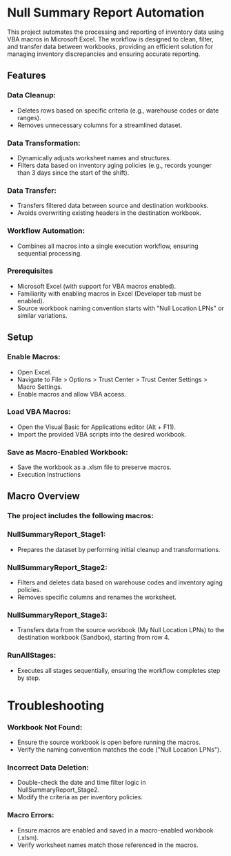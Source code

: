# Null Summary Report Automation
This project automates the processing and reporting of inventory data using VBA macros in Microsoft Excel. The workflow is designed to clean, filter, and transfer data between workbooks, providing an efficient solution for managing inventory discrepancies and ensuring accurate reporting.

## Features
### Data Cleanup:
* Deletes rows based on specific criteria (e.g., warehouse codes or date ranges).
* Removes unnecessary columns for a streamlined dataset.

### Data Transformation:
* Dynamically adjusts worksheet names and structures.
* Filters data based on inventory aging policies (e.g., records younger than 3 days since the start of the shift).

### Data Transfer:
* Transfers filtered data between source and destination workbooks.
* Avoids overwriting existing headers in the destination workbook.

### Workflow Automation:
* Combines all macros into a single execution workflow, ensuring sequential processing.

### Prerequisites
* Microsoft Excel (with support for VBA macros enabled).
* Familiarity with enabling macros in Excel (Developer tab must be enabled).
* Source workbook naming convention starts with "Null Location LPNs" or similar variations.

## Setup
### Enable Macros:
* Open Excel.
* Navigate to File > Options > Trust Center > Trust Center Settings > Macro Settings.
* Enable macros and allow VBA access.

### Load VBA Macros:
* Open the Visual Basic for Applications editor (Alt + F11).
* Import the provided VBA scripts into the desired workbook.

### Save as Macro-Enabled Workbook:
* Save the workbook as a .xlsm file to preserve macros.
* Execution Instructions

## Macro Overview
### The project includes the following macros:

### NullSummaryReport_Stage1:
* Prepares the dataset by performing initial cleanup and transformations.

### NullSummaryReport_Stage2:
* Filters and deletes data based on warehouse codes and inventory aging policies.
* Removes specific columns and renames the worksheet.

### NullSummaryReport_Stage3:
* Transfers data from the source workbook (My Null Location LPNs) to the destination workbook (Sandbox), starting from row 4.

### RunAllStages:
* Executes all stages sequentially, ensuring the workflow completes step by step.

# Troubleshooting
### Workbook Not Found:
* Ensure the source workbook is open before running the macros.
* Verify the naming convention matches the code ("Null Location LPNs").

### Incorrect Data Deletion:
* Double-check the date and time filter logic in NullSummaryReport_Stage2.
* Modify the criteria as per inventory policies.

### Macro Errors:
* Ensure macros are enabled and saved in a macro-enabled workbook (.xlsm).
* Verify worksheet names match those referenced in the macros.
